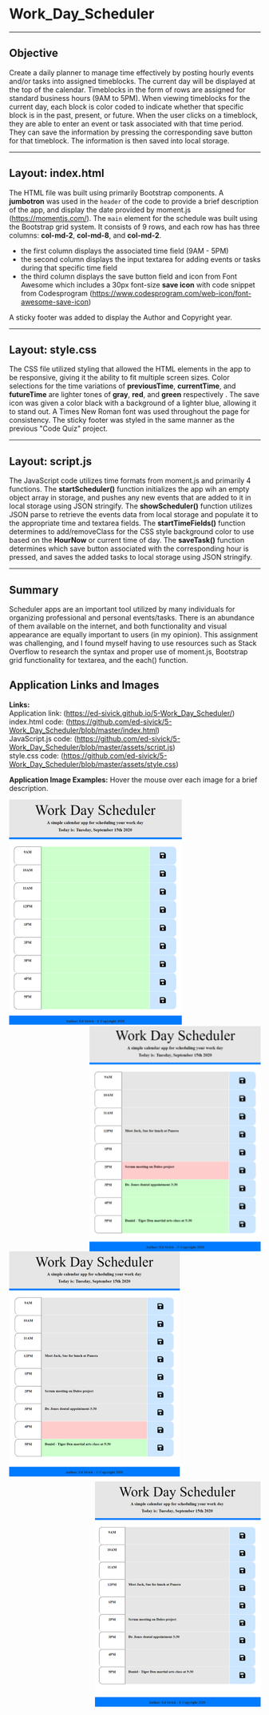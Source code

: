 # Work_Day_Scheduler
___
## Objective
Create a daily planner to manage time effectively by posting hourly events and/or tasks into assigned timeblocks.  The current day will be displayed at the top of the calendar.  Timeblocks in the form of rows are assigned for standard business hours (9AM to 5PM).  When viewing timeblocks for the current day, each block is color coded to indicate whether that specific block is in the past, present, or future.  When the user clicks on a timeblock, they are able to enter an event or task associated with that time period.  They can save the information by pressing the corresponding save button for that timeblock.  The information is then saved into local storage.

___
## Layout: index.html
The HTML file was built using primarily Bootstrap components. A **jumbotron** was used in the `header` of the code to provide a brief description of the app, and display the date provided by moment.js (https://momentjs.com/). The `main` element for the schedule was built using the Bootstrap grid system.  It consists of 9 rows, and each row has has three columns: **col-md-2**, **col-md-8**, and **col-md-2**.
- the first column displays the associated time field (9AM - 5PM)
- the second column displays the input textarea for adding events or tasks during that specific time field
- the third column displays the save button field and icon from Font Awesome which includes a 30px font-size **save icon** with code snippet from Codesprogram (https://www.codesprogram.com/web-icon/font-awesome-save-icon)
   
A sticky footer was added to display the Author and Copyright year.  
  
___
## Layout: style.css
The CSS file utilized styling that allowed the HTML elements in the app to be responsive, giving it the ability to fit multiple screen sizes.  Color selections for the time variations of **previousTime**, **currentTime**, and **futureTime** are lighter tones of **gray**, **red**, and **green** respectively .  The save icon was given a color black with a background of a lighter blue, allowing it to stand out.  A Times New Roman font was used throughout the page for consistency.  The sticky footer was styled in the same manner as the previous "Code Quiz" project.

___
## Layout: script.js
The JavaScript code utilizes time formats from moment.js and primarily 4 functions. The **startScheduler()** function initializes the app wih an empty object array in storage, and pushes any new events that are added to it in local storage using JSON stringify. The **showScheduler()** function utilizes JSON parse to retrieve the events data from local storage and populate it to the appropriate time and textarea fields. The **startTimeFields()** function determines to add/removeClass for the CSS style background color to use based on the **HourNow** or current time of day. The **saveTask()** function determines which save button associated with the corresponding hour is pressed, and saves the added tasks to local storage using JSON stringify.

___
## Summary
Scheduler apps are an important tool utilized by many individuals for organizing professional and personal events/tasks.  There is an abundance of them available on the internet, and both functionality and visual appearance are equally important to users (in my opinion).
This assignment was challenging, and I found myself having to use resources such as Stack Overflow to research the syntax and proper use of moment.js, Bootstrap grid functionality for textarea, and the each() function. 


## Application Links and Images  
**Links:**  
Application link: (https://ed-sivick.github.io/5-Work_Day_Scheduler/)  
index.html code: (https://github.com/ed-sivick/5-Work_Day_Scheduler/blob/master/index.html)  
JavaScript.js code: (https://github.com/ed-sivick/5-Work_Day_Scheduler/blob/master/assets/script.js)  
style.css code: (https://github.com/ed-sivick/5-Work_Day_Scheduler/blob/master/assets/style.css)

**Application Image Examples:** Hover the mouse over each image for a brief description. 
<p align="left">
  <img src="assets/images/schedule_new.png" height="450" margin-bottom: 10px; title="image of daily schedule showing future color coded timeblocks with no tasks added" alt="image of daily schedule showing future color coded timeblocks with no tasks added">
  
  <img src="assets/images/schedule_active1.png" height="450" align="right" title="image of daily schedule showing previous, current, and future color coded timeblocks with tasks added" alt="image of daily schedule showing previous, current, and future color coded timeblocks with tasks added">
  </p>

  <p align="left">
  <img src="assets/images/schedule_active2.png" height="450" style="float:left; margin-bottom: 10px;" title="image of daily schedule showing previous, current, and future color coded timeblocks with tasks added" alt="image of daily schedule showing previous, current, and future color coded timeblocks with tasks added">
  
  <img src="assets/images/schedule_past.png" height="450" align="right" title="image of daily schedule showing previous color coded timeblocks with tasks added" alt="image of daily schedule showing previous color coded timeblocks with tasks added">
  </p>